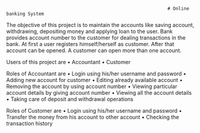                                                                 # Online banking System
The objective of this project is to maintain the accounts like saving account, withdrawing, depositing money and applying loan to the user. Bank provides account number to the customer for dealing transactions in the bank. At first a user registers himself/herself as customer. After that account can be opened. A customer can open more than one account.

Users of this project are
• Accountant
• Customer

Roles of Accountant are
• Login using his/her username and password
• Adding new account for customer
• Editing already available account
• Removing the account by using account number
• Viewing particular account details by giving account number
• Viewing all the account details
• Taking care of deposit and withdrawal operations

Roles of Customer are
• Login using his/her username and password
• Transfer the money from his account to other account
• Checking the transaction history
